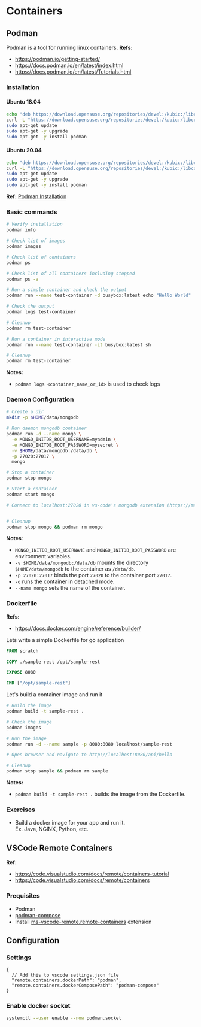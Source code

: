 # Containers

## Podman

Podman is a tool for running linux containers.
**Refs:**

- https://podman.io/getting-started/
- https://docs.podman.io/en/latest/index.html
- https://docs.podman.io/en/latest/Tutorials.html

### Installation

#### Ubuntu 18.04

```sh
echo "deb https://download.opensuse.org/repositories/devel:/kubic:/libcontainers:/stable/xUbuntu_18.04/ /" | sudo tee /etc/apt/sources.list.d/devel:kubic:libcontainers:stable.list
curl -L "https://download.opensuse.org/repositories/devel:/kubic:/libcontainers:/stable/xUbuntu_18.04/Release.key" | sudo apt-key add -
sudo apt-get update
sudo apt-get -y upgrade
sudo apt-get -y install podman
```

#### Ubuntu 20.04

```sh
echo "deb https://download.opensuse.org/repositories/devel:/kubic:/libcontainers:/stable/xUbuntu_20.04/ /" | sudo tee /etc/apt/sources.list.d/devel:kubic:libcontainers:stable.list
curl -L "https://download.opensuse.org/repositories/devel:/kubic:/libcontainers:/stable/xUbuntu_20.04/Release.key" | sudo apt-key add -
sudo apt-get update
sudo apt-get -y upgrade
sudo apt-get -y install podman
```

**Ref:** [Podman Installation](https://podman.io/getting-started/installation)

### Basic commands

```sh
# Verify installation
podman info

# Check list of images
podman images

# Check list of containers
podman ps

# Check list of all containers including stopped
podman ps -a

# Run a simple container and check the output
podman run --name test-container -d busybox:latest echo "Hello World"

# Check the output
podman logs test-container

# Cleanup
podman rm test-container

# Run a container in interactive mode
podman run --name test-container -it busybox:latest sh

# Cleanup
podman rm test-container
```

**Notes:**

- `podman logs <container_name_or_id>` is used to check logs

### Daemon Configuration

```sh
# Create a dir
mkdir -p $HOME/data/mongodb

# Run daemon mongodb container
podman run -d --name mongo \
  -e MONGO_INITDB_ROOT_USERNAME=myadmin \
  -e MONGO_INITDB_ROOT_PASSWORD=mysecret \
  -v $HOME/data/mongodb:/data/db \
  -p 27020:27017 \
  mongo

# Stop a container
podman stop mongo

# Start a container
podman start mongo

# Connect to localhost:27020 in vs-code's mongodb extension (https://marketplace.visualstudio.com/items?itemName=ms-vscode.mongodb)


# Cleanup
podman stop mongo && podman rm mongo
```

**Notes**:

- `MONGO_INITDB_ROOT_USERNAME` and `MONGO_INITDB_ROOT_PASSWORD` are environment variables.
- `-v $HOME/data/mongodb:/data/db` mounts the directory `$HOME/data/mongodb` to the container as `/data/db`.
- `-p 27020:27017` binds the port `27020` to the container port `27017`.
- `-d` runs the container in detached mode.
- `--name mongo` sets the name of the container.

### Dockerfile

**Refs:**

- https://docs.docker.com/engine/reference/builder/

Lets write a simple Dockerfile for go application

```Dockerfile
FROM scratch

COPY ./sample-rest /opt/sample-rest

EXPOSE 8080

CMD ["/opt/sample-rest"]
```

Let's build a container image and run it

```sh
# Build the image
podman build -t sample-rest .

# Check the image
podman images

# Run the image
podman run -d --name sample -p 8080:8080 localhost/sample-rest

# Open browser and navigate to http://localhost:8080/api/hello

# Cleanup
podman stop sample && podman rm sample
```

**Notes:**

- `podman build -t sample-rest .` builds the image from the Dockerfile.

### Exercises

- Build a docker image for your app and run it.\
  Ex. Java, NGINX, Python, etc.

## VSCode Remote Containers

**Ref:**

- https://code.visualstudio.com/docs/remote/containers-tutorial
- https://code.visualstudio.com/docs/remote/containers

### Prequisites

- Podman
- [podman-compose](https://github.com/containers/podman-compose)
- Install [ms-vscode-remote.remote-containers](https://marketplace.visualstudio.com/items?itemName=ms-vscode-remote.remote-containers) extension

## Configuration

### Settings

```jsonc
{
  // Add this to vscode settings.json file
  "remote.containers.dockerPath": "podman",
  "remote.containers.dockerComposePath": "podman-compose"
}
```

### Enable docker socket

```sh
systemctl --user enable --now podman.socket
```

